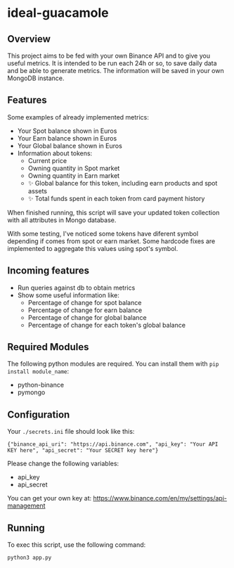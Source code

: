 # ideal-guacamole

## Overview
This project aims to be fed with your own Binance API and to give you useful metrics. It is intended to be run each 24h or so, to save daily data and be able to generate metrics.
The information will be saved in your own MongoDB instance.

## Features
Some examples of already implemented metrics:
  - Your Spot balance shown in Euros
  - Your Earn balance shown in Euros
  - Your Global balance shown in Euros
  - Information about tokens:
    - Current price
    - Owning quantity in Spot market
    - Owning quantity in Earn market
    - ✨ Global balance for this token, including earn products and spot assets
    - ✨ Total funds spent in each token from card payment history

When finished running, this script will save your updated token collection with all attributes in Mongo database.

With some testing, I've noticed some tokens have diferent symbol depending if comes from spot or earn market. Some hardcode fixes are implemented to aggregate this values using spot's symbol.

## Incoming features
- Run queries against db to obtain metrics 
- Show some useful information like:
  - Percentage of change for spot balance
  - Percentage of change for earn balance
  - Percentage of change for global balance
  - Percentage of change for each token's global balance

## Required Modules
The following python modules are required. You can install them with `pip install module_name`:
- python-binance
- pymongo

## Configuration
Your `./secrets.ini` file should look like this:
````
{"binance_api_uri": "https://api.binance.com", "api_key": "Your API KEY here", "api_secret": "Your SECRET key here"}
````

Please change the following variables:
- api_key
- api_secret

You can get your own key at: https://www.binance.com/en/my/settings/api-management

## Running
To exec this script, use the following command:
`````
python3 app.py
